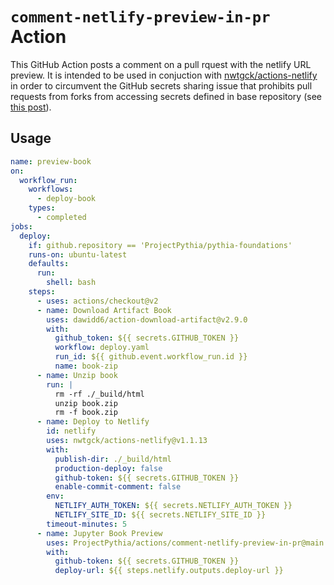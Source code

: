 # `comment-netlify-preview-in-pr` Action

This GitHub Action posts a comment on a pull rquest with the netlify URL preview. It is intended to be used in conjuction with [nwtgck/actions-netlify](https://github.com/nwtgck/actions-netlify) in order to circumvent the GitHub secrets sharing issue that prohibits pull requests from forks from accessing secrets defined in base repository (see [this post](https://github.blog/2020-08-03-github-actions-improvements-for-fork-and-pull-request-workflows/)).

## Usage

```yaml
name: preview-book
on:
  workflow_run:
    workflows:
      - deploy-book
    types:
      - completed
jobs:
  deploy:
    if: github.repository == 'ProjectPythia/pythia-foundations'
    runs-on: ubuntu-latest
    defaults:
      run:
        shell: bash
    steps:
      - uses: actions/checkout@v2
      - name: Download Artifact Book
        uses: dawidd6/action-download-artifact@v2.9.0
        with:
          github_token: ${{ secrets.GITHUB_TOKEN }}
          workflow: deploy.yaml
          run_id: ${{ github.event.workflow_run.id }}
          name: book-zip
      - name: Unzip book
        run: |
          rm -rf ./_build/html
          unzip book.zip
          rm -f book.zip
      - name: Deploy to Netlify
        id: netlify
        uses: nwtgck/actions-netlify@v1.1.13
        with:
          publish-dir: ./_build/html
          production-deploy: false
          github-token: ${{ secrets.GITHUB_TOKEN }}
          enable-commit-comment: false
        env:
          NETLIFY_AUTH_TOKEN: ${{ secrets.NETLIFY_AUTH_TOKEN }}
          NETLIFY_SITE_ID: ${{ secrets.NETLIFY_SITE_ID }}
        timeout-minutes: 5
      - name: Jupyter Book Preview
        uses: ProjectPythia/actions/comment-netlify-preview-in-pr@main
        with:
          github-token: ${{ secrets.GITHUB_TOKEN }}
          deploy-url: ${{ steps.netlify.outputs.deploy-url }}
```
